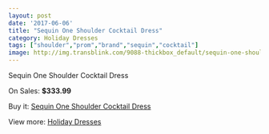```yaml
---
layout: post
date: '2017-06-06'
title: "Sequin One Shoulder Cocktail Dress"
category: Holiday Dresses
tags: ["shoulder","prom","brand","sequin","cocktail"]
image: http://img.transblink.com/9088-thickbox_default/sequin-one-shoulder-cocktail-dress.jpg
---
```

Sequin One Shoulder Cocktail Dress

On Sales: **$333.99**
<a href="https://www.transblink.com/en/holiday-dresses/2977-sequin-one-shoulder-cocktail-dress.html"><amp-img layout="responsive" width="600" height="600" src="//img.transblink.com/9088-thickbox_default/sequin-one-shoulder-cocktail-dress.jpg" alt="Sequin One Shoulder Cocktail Dress 0" /></a>
<a href="https://www.transblink.com/en/holiday-dresses/2977-sequin-one-shoulder-cocktail-dress.html"><amp-img layout="responsive" width="600" height="600" src="//img.transblink.com/9092-thickbox_default/sequin-one-shoulder-cocktail-dress.jpg" alt="Sequin One Shoulder Cocktail Dress 1" /></a>
<a href="https://www.transblink.com/en/holiday-dresses/2977-sequin-one-shoulder-cocktail-dress.html"><amp-img layout="responsive" width="600" height="600" src="//img.transblink.com/9091-thickbox_default/sequin-one-shoulder-cocktail-dress.jpg" alt="Sequin One Shoulder Cocktail Dress 2" /></a>
<a href="https://www.transblink.com/en/holiday-dresses/2977-sequin-one-shoulder-cocktail-dress.html"><amp-img layout="responsive" width="600" height="600" src="//img.transblink.com/9090-thickbox_default/sequin-one-shoulder-cocktail-dress.jpg" alt="Sequin One Shoulder Cocktail Dress 3" /></a>
<a href="https://www.transblink.com/en/holiday-dresses/2977-sequin-one-shoulder-cocktail-dress.html"><amp-img layout="responsive" width="600" height="600" src="//img.transblink.com/9089-thickbox_default/sequin-one-shoulder-cocktail-dress.jpg" alt="Sequin One Shoulder Cocktail Dress 4" /></a>

Buy it: [Sequin One Shoulder Cocktail Dress](https://www.transblink.com/en/holiday-dresses/2977-sequin-one-shoulder-cocktail-dress.html "Sequin One Shoulder Cocktail Dress")

View more: [Holiday Dresses](https://www.transblink.com/en/8-holiday-dresses "Holiday Dresses")
